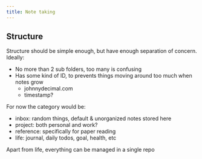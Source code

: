 ```yaml
---
title: Note taking
---
```


## Structure

Structure should be simple enough, but have enough separation of concern.
Ideally:
 - No more than 2 sub folders, too many is confusing
 - Has some kind of ID, to prevents things moving around too much when notes grow
    - johnnydecimal.com
    - timestamp?

For now the category would be:
- inbox: random things, default & unorganized notes stored here
- project: both personal and work?
- reference: specifically for paper reading 
- life: journal, daily todos, goal, health, etc

Apart from life, everything can be managed in a single repo

